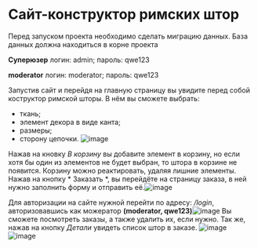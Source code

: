 # Сайт-конструктор римских штор

Перед запуском проекта необходимо сделать миграцию данных. База данных должна находиться в корне проекта

**Суперюзер** логин: admin; пароль: qwe123

**moderator**  логин: moderator; пароль: qwe123

Запустив сайт и перейдя на главную страницу вы увидите перед собой коструктор римской шторы. В нём вы сможете выбрать:
- ткань;
- элемент декора в виде канта;
- размеры;
- сторону цепочки.
![image](https://github.com/RuslanFN/new_roman/assets/71498619/013df76d-1884-4669-8202-65dc14db9e6c)

Нажав на кновку *В корзину* вы добавите элемент в корзину, но если хотя бы один из элементов не будет выбран, то штора в корзине не появится.
Корзину можно реактировать, удаляя лишние элементы. Нажав на кнопку * Заказать *, вы перейдёте на страницу заказа, в ней нужно заполнить форму и отправить её.![image](https://github.com/RuslanFN/new_roman/assets/71498619/f7ebf162-5750-4cfd-934a-7ada95cbe837)


Для авторизации на сайте нужной перейти по адресу: */login*, авторизовавшись как можератор **(moderator, qwe123)**![image](https://github.com/RuslanFN/new_roman/assets/71498619/4e90b5bd-b3a9-4ed2-9f1a-0900a9419238)
Вы сможете посмотреть заказы, а также удалить их, если нужно. Так же, нажав на кнопку *Детали* увидеть список штор в заказе. ![image](https://github.com/RuslanFN/new_roman/assets/71498619/9efde92d-0a0a-4537-9edd-910bd1b66cef) ![image](https://github.com/RuslanFN/new_roman/assets/71498619/e92b23b8-df64-470f-8602-3d9db23c8aa5)


